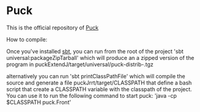 # Puck

This is the official repository of <a href="http://puck.lip6.fr">Puck</a>

How to compile:

Once you've installed <a href="http://www.scala-sbt.org/">sbt</a>,
you can run from the root of the project 'sbt universal:packageZipTarball'
which will produce an a zipped version of the program in puckExtendJ/target/universal/puck-distrib-<current-time>.tgz

alternatively you can run 'sbt printClassPathFile' which will compile the source and generate a file
puckJrrt/target/CLASSPATH that define a bash script that create a CLASSPATH variable with the classpath of the project.
You can use it to run the following command to start puck:   'java -cp $CLASSPATH puck.Front'
